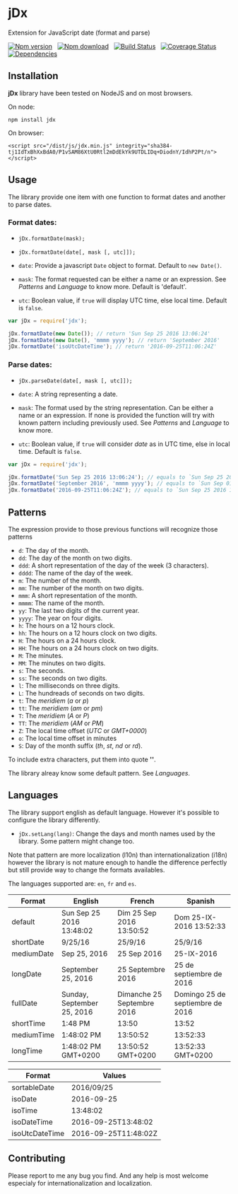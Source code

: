 # jDx

Extension for JavaScript date (format and parse)

[![Npm version](https://badge.fury.io/js/jdx.svg)](https://badge.fury.io/js/jdx)
&nbsp;
[![Npm download](https://img.shields.io/npm/dm/jdx.svg)](https://www.npmjs.com/package/jdx)
&nbsp;
[![Build Status](https://api.travis-ci.org/AxFab/jdx.svg?branch=master)](http://travis-ci.org/axfab/jdx)
&nbsp;
[![Coverage Status](https://img.shields.io/coveralls/AxFab/jdx.svg)](https://coveralls.io/r/AxFab/jdx?branch=master)
&nbsp;
[![Dependencies](https://david-dm.org/AxFab/jdx.svg)](https://david-dm.org/AxFab/jdx)

## Installation

__jDx__ library have been tested on NodeJS and on most browsers.

On node:

    npm install jdx

On browser:

    <script src="/dist/js/jdx.min.js" integrity="sha384-tj1IdTxBhXxBdA0/P1vSAM86XtU0Rtl2mDdEkYk9UTDLIDq+DiodnY/IdhP2Pt/n"></script>

## Usage

The library provide one item with one function to format dates and another 
to parse dates.

### Format dates:

  - `jDx.formatDate(mask);`
  - `jDx.formatDate(date[, mask [, utc]]);`

  - `date`: Provide a javascript `Date` object to format. Default to `new Date()`.
  - `mask`: The format requested can be either a name or an expression. See _Patterns_ and _Language_ to know more. Default is 'default'.
  - `utc`: Boolean value, if `true` will display UTC time, else local time. Default is `false`.

```js
var jDx = require('jdx');

jDx.formatDate(new Date()); // return 'Sun Sep 25 2016 13:06:24'
jDx.formatDate(new Date(), 'mmmm yyyy'); // return 'September 2016'
jDx.formatDate('isoUtcDateTime'); // return '2016-09-25T11:06:24Z'
```


### Parse dates:

  - `jDx.parseDate(date[, mask [, utc]]);`

  - `date`: A string representing a date.
  - `mask`: The format used by the string representation. Can be either a name or an expression. If none is provided the function will try with known pattern including previously used. See _Patterns_ and _Language_ to know more.
  - `utc`: Boolean value, if `true` will consider _date_ as in UTC time, else in local time. Default is `false`.

```js
var jDx = require('jdx');

jDx.formatDate('Sun Sep 25 2016 13:06:24'); // equals to `Sun Sep 25 2016 13:06:24 GMT+0200`
jDx.formatDate('September 2016', 'mmmm yyyy'); // equals to `Sun Sep 01 2016 00:00:00 GMT+0200`
jDx.formatDate('2016-09-25T11:06:24Z'); // equals to `Sun Sep 25 2016 13:06:24 GMT+0200`
```

## Patterns

The expression provide to those previous functions will recognize those patterns

  - `d`: The day of the month.
  - `dd`: The day of the month on two digits.
  - `ddd`: A short representation of the day of the week (3 characters).
  - `dddd`: The name of the day of the week.
  - `m`: The number of the month.
  - `mm`: The number of the month on two digits.
  - `mmm`: A short representation of the month.
  - `mmmm`: The name of the month.
  - `yy`: The last two digits of the current year.
  - `yyyy`: The year on four digits.
  - `h`: The hours on a 12 hours clock.
  - `hh`: The hours on a 12 hours clock on two digits.
  - `H`: The hours on a 24 hours clock.
  - `HH`: The hours on a 24 hours clock on two digits.
  - `M`: The minutes.
  - `MM`: The minutes on two digits.
  - `s`: The seconds.
  - `ss`: The seconds on two digits.
  - `l`: The milliseconds on three digits.
  - `L`: The hundreads of seconds on two digits.
  - `t`: The _meridiem_ (_a_ or _p_)
  - `tt`: The _meridiem_ (_am_ or _pm_)
  - `T`: The _meridiem_ (_A_ or _P_)
  - `TT`: The _meridiem_ (_AM_ or _PM_)
  - `Z`: The local time offset (_UTC_ or _GMT+0000_)
  - `o`: The local time offset in minutes
  - `S`: Day of the month suffix (_th_, _st_, _nd_ or _rd_).

To include extra characters, put them into quote __''__.

The library alreay know some default pattern. See _Languages_.

## Languages

The library support english as default language. However it's possible to
configure the library differently.

  - `jDx.setLang(lang)`: Change the days and month names used by the library. Some pattern might change too.

Note that pattern are more localization (l10n) than internationalization (i18n)
however the library is not mature enough to handle the difference perfectly but still provide 
way to change the formats availables.

The languages supported are: `en`, `fr` and `es`.

Format         | English                    | French                     | Spanish
---------------|----------------------------|----------------------------|---------
default        | Sun Sep 25 2016 13:48:02   | Dim 25 Sep 2016 13:50:52   | Dom 25-IX-2016 13:52:33
shortDate      | 9/25/16                    | 25/9/16                    | 25/9/16
mediumDate     | Sep 25, 2016               | 25 Sep 2016                | 25-IX-2016
longDate       | September 25, 2016         | 25 Septembre 2016          | 25 de septiembre de 2016
fullDate       | Sunday, September 25, 2016 | Dimanche 25 Septembre 2016 | Domingo 25 de septiembre de 2016
shortTime      | 1:48 PM                    | 13:50                      | 13:52
mediumTime     | 1:48:02 PM                 | 13:50:52                   | 13:52:33
longTime       | 1:48:02 PM GMT+0200        | 13:50:52 GMT+0200          | 13:52:33 GMT+0200

Format         | Values
---------------|-----------------------
sortableDate   | 2016/09/25
isoDate        | 2016-09-25
isoTime        | 13:48:02
isoDateTime    | 2016-09-25T13:48:02
isoUtcDateTime | 2016-09-25T11:48:02Z


## Contributing

Please report to me any bug you find. And any help is most welcome especialy for 
internationalization and localization.


